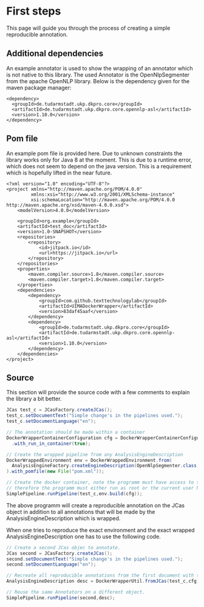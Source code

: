 # First steps

This page will guide you through the process of creating a simple reproducible annotation.

## Additional dependencies
An example annotator is used to show the wrapping of an annotator which is not native to this library. The used Annotator is the OpenNlpSegmenter from the apache OpenNLP library. Below is the dependency given for the maven package manager:

```
<dependency>
  <groupId>de.tudarmstadt.ukp.dkpro.core</groupId>
  <artifactId>de.tudarmstadt.ukp.dkpro.core.opennlp-asl</artifactId>
  <version>1.10.0</version>
</dependency>
```

## Pom file
An example pom file is provided here. Due to unknown constraints the library works only for Java 8 at the moment. This is due to a runtime error, which does not seem to depend on the java version. This is a requirement which is hopefully lifted in the near future.

```
<?xml version="1.0" encoding="UTF-8"?>
<project xmlns="http://maven.apache.org/POM/4.0.0"
         xmlns:xsi="http://www.w3.org/2001/XMLSchema-instance"
         xsi:schemaLocation="http://maven.apache.org/POM/4.0.0 http://maven.apache.org/xsd/maven-4.0.0.xsd">
    <modelVersion>4.0.0</modelVersion>

    <groupId>org.example</groupId>
    <artifactId>test_doc</artifactId>
    <version>1.0-SNAPSHOT</version>
    <repositories>
        <repository>
            <id>jitpack.io</id>
            <url>https://jitpack.io</url>
        </repository>
    </repositories>
    <properties>
        <maven.compiler.source>1.8</maven.compiler.source>
        <maven.compiler.target>1.8</maven.compiler.target>
    </properties>
    <dependencies>
        <dependency>
            <groupId>com.github.texttechnologylab</groupId>
            <artifactId>UIMADockerWrapper</artifactId>
            <version>83daf45aaf</version>
        </dependency>
        <dependency>
            <groupId>de.tudarmstadt.ukp.dkpro.core</groupId>
            <artifactId>de.tudarmstadt.ukp.dkpro.core.opennlp-asl</artifactId>
            <version>1.10.0</version>
        </dependency>
    </dependencies>
</project>
```

## Source
This section will provide the source code with a few comments to explain the library a bit better.

```java
JCas test_c = JCasFactory.createJCas();
test_c.setDocumentText("Simple change's in the pipelines used.");
test_c.setDocumentLanguage("en");

// The annotation should be made within a container
DockerWrapperContainerConfiguration cfg = DockerWrapperContainerConfiguration.default_config()
  .with_run_in_container(true);

// Create the wrapped pipeline from any AnalysisEngineDescription
DockerWrappedEnvironment env = DockerWrappedEnvironment.from(
  AnalysisEngineFactory.createEngineDescription(OpenNlpSegmenter.class)
).with_pomfile(new File("pom.xml"));

// Create the docker container, note the programm must have access to the docker daemon,
// therefore the programm must either run as root or the current user has access to the daemon
SimplePipeline.runPipeline(test_c,env.build(cfg));
```


The above programm will create a reproducible annotation on the JCas object in addition to all annotations that will be made by the AnalysisEngineDescription which is wrapped.


When one tries to reproduce the exact environment and the exact wrapped AnalysisEngineDescription one has to use the following code.

```java
// Create a second JCas objec to annotate.
JCas second = JCasFactory.createJCas();
second.setDocumentText("Simple change's in the pipelines used.");
second.setDocumentLanguage("en");

// Recreate all reproducible annotations from the first document with the container configuration cfg.
AnalysisEngineDescription desc = DockerWrapperUtil.fromJCas(test_c,cfg);

// Reuse the same Annotators on a different object.
SimplePipeline.runPipeline(second,desc);
```
